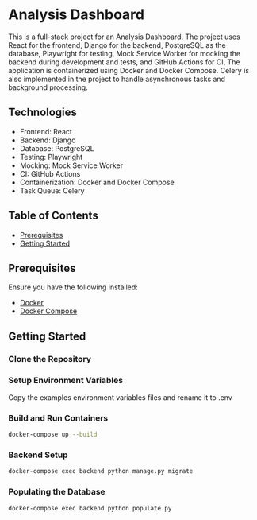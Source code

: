# Analysis Dashboard
This is a full-stack project for an Analysis Dashboard.
The project uses React for the frontend, Django for the backend, PostgreSQL as the database,
Playwright for testing, Mock Service Worker for mocking the backend during development and tests,
and GitHub Actions for CI, The application is containerized using Docker and Docker Compose.
Celery is also implemented in the project to handle asynchronous tasks and background processing.


## Technologies
- Frontend: React
- Backend: Django
- Database: PostgreSQL
- Testing: Playwright
- Mocking: Mock Service Worker
- CI: GitHub Actions
- Containerization: Docker and Docker Compose
- Task Queue: Celery


## Table of Contents

- [Prerequisites](#prerequisites)
- [Getting Started](#getting-started)

## Prerequisites

Ensure you have the following installed:

- [Docker](https://www.docker.com/get-started)
- [Docker Compose](https://docs.docker.com/compose/install/)

## Getting Started

### Clone the Repository

### Setup Environment Variables
Copy the examples environment variables files and rename it to .env

### Build and Run Containers
``` sh
docker-compose up --build
```


### Backend Setup
```sh
docker-compose exec backend python manage.py migrate
```

### Populating the Database
```sh
docker-compose exec backend python populate.py
```









